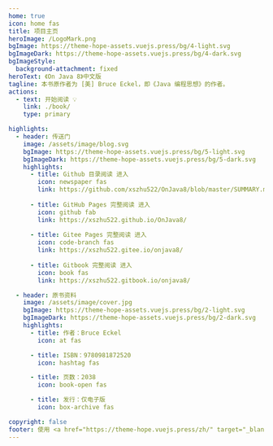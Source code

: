 ```yaml
---
home: true
icon: home fas
title: 项目主页
heroImage: /LogoMark.png
bgImage: https://theme-hope-assets.vuejs.press/bg/4-light.svg
bgImageDark: https://theme-hope-assets.vuejs.press/bg/4-dark.svg
bgImageStyle:
  background-attachment: fixed
heroText: 《On Java 8》中文版
tagline: 本书原作者为 [美] Bruce Eckel，即《Java 编程思想》的作者。
actions:
  - text: 开始阅读 💡
    link: ./book/
    type: primary

highlights:
  - header: 传送门
    image: /assets/image/blog.svg
    bgImage: https://theme-hope-assets.vuejs.press/bg/5-light.svg
    bgImageDark: https://theme-hope-assets.vuejs.press/bg/5-dark.svg
    highlights:
      - title: Github 目录阅读 进入
        icon: newspaper fas
        link: https://github.com/xszhu522/OnJava8/blob/master/SUMMARY.md
        
      - title: GitHub Pages 完整阅读 进入
        icon: github fab
        link: https://xszhu522.github.io/OnJava8/
        
      - title: Gitee Pages 完整阅读 进入
        icon: code-branch fas
        link: https://xszhu522.gitee.io/onjava8/
        
      - title: Gitbook 完整阅读 进入
        icon: book fas
        link: https://xszhu522.gitbook.io/onjava8/

  - header: 原书资料
    image: /assets/image/cover.jpg
    bgImage: https://theme-hope-assets.vuejs.press/bg/2-light.svg
    bgImageDark: https://theme-hope-assets.vuejs.press/bg/2-dark.svg
    highlights:
      - title: 作者：Bruce Eckel
        icon: at fas

      - title: ISBN：9780981872520
        icon: hashtag fas

      - title: 页数：2038
        icon: book-open fas

      - title: 发行：仅电子版
        icon: box-archive fas

copyright: false
footer: 使用 <a href="https://theme-hope.vuejs.press/zh/" target="_blank">VuePress Theme Hope</a> 主题 | MIT 协议, 版权所有 © 2019-present Mr.Hope
---
```

